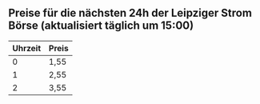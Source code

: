 ## Preise für die nächsten 24h der Leipziger Strom Börse (aktualisiert täglich um 15:00)

| Uhrzeit | Preis |
|---|---|
| 0  | 1,55  |
| 1  | 2,55  |
| 2  | 3,55  |

